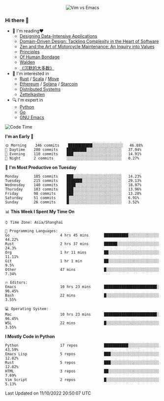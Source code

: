 <p align="center">
    <img src="https://gist.githubusercontent.com/coldnight/e696baffb094e71c96cb302118878eae/raw/40ea5053a6f66cc65f90f437e4173497da225958/banner.gif" alt="Vim vs Emacs" />
</p>

### Hi there 👋

- 📖 I'm reading❤️
    + [Designing Data-Intensive Applications](https://www.oreilly.com/library/view/designing-data-intensive-applications/9781491903063/)
    + [Domain-Driven Design: Tackling Complexity in the Heart of Software](https://www.dddcommunity.org/book/evans_2003/)
    + [Zen and the Art of Motorcycle Maintenance: An Inquiry into Values](https://en.wikipedia.org/wiki/Zen_and_the_Art_of_Motorcycle_Maintenance)
    + [Principles](https://www.principles.com/)
    + [Of Human Bondage](https://en.wikipedia.org/wiki/Of_Human_Bondage)
    + [Walden](https://en.wikipedia.org/wiki/Walden)
    + [《沉默的大多数》](https://en.wikipedia.org/wiki/Silent_majority)
- 🌱 I'm interested in
    + [Rust](https://www.rust-lang.org/) / [Scala](https://www.scala-lang.org/) / [Move](https://github.com/move-language/move/)
    + [Ethereum](https://ethereum.org/en/) / [Solana](https://solana.com/) / [Starcoin](https://github.com/starcoinorg/starcoin)
	+ [Distributed Systems](https://www.linuxzen.com/notes/topics/20200320174417_%E5%88%86%E5%B8%83%E5%BC%8F/)
	+ [Zettelkasten](https://www.linuxzen.com/notes/notes/20220120080920-slip_box/)
- 🔍 I'm expert in
    + [Python](https://www.python.org/)
    + [Go](https://go.dev/)
    + [GNU Emacs](https://www.gnu.org/software/emacs/)

<!--START_SECTION:waka-->
![Code Time](http://img.shields.io/badge/Code%20Time-1%2C613%20hrs%2054%20mins-blue)

**I'm an Early 🐤** 

```text
🌞 Morning    346 commits    ███████████░░░░░░░░░░░░░░   46.88% 
🌆 Daytime    280 commits    █████████░░░░░░░░░░░░░░░░   37.94% 
🌃 Evening    110 commits    ███░░░░░░░░░░░░░░░░░░░░░░   14.91% 
🌙 Night      2 commits      ░░░░░░░░░░░░░░░░░░░░░░░░░   0.27%

```
📅 **I'm Most Productive on Tuesday** 

```text
Monday       105 commits    ███░░░░░░░░░░░░░░░░░░░░░░   14.23% 
Tuesday      215 commits    ███████░░░░░░░░░░░░░░░░░░   29.13% 
Wednesday    140 commits    ████░░░░░░░░░░░░░░░░░░░░░   18.97% 
Thursday     103 commits    ███░░░░░░░░░░░░░░░░░░░░░░   13.96% 
Friday       98 commits     ███░░░░░░░░░░░░░░░░░░░░░░   13.28% 
Saturday     51 commits     █░░░░░░░░░░░░░░░░░░░░░░░░   6.91% 
Sunday       26 commits     █░░░░░░░░░░░░░░░░░░░░░░░░   3.52%

```


📊 **This Week I Spent My Time On** 

```text
⌚︎ Time Zone: Asia/Shanghai

💬 Programming Languages: 
Go                       4 hrs 45 mins       ███████████░░░░░░░░░░░░░░   44.22% 
Rust                     2 hrs 37 mins       ██████░░░░░░░░░░░░░░░░░░░   24.3% 
Org                      1 hr 11 mins        ██░░░░░░░░░░░░░░░░░░░░░░░   11.11% 
Git                      1 hr 1 min          ██░░░░░░░░░░░░░░░░░░░░░░░   9.5% 
Other                    47 mins             █░░░░░░░░░░░░░░░░░░░░░░░░   7.34%

🔥 Editors: 
Emacs                    10 hrs 23 mins      ████████████████████████░   96.45% 
Bash                     22 mins             █░░░░░░░░░░░░░░░░░░░░░░░░   3.55%

💻 Operating System: 
Mac                      10 hrs 23 mins      ████████████████████████░   96.45% 
WSL                      22 mins             █░░░░░░░░░░░░░░░░░░░░░░░░   3.55%

```

**I Mostly Code in Python** 

```text
Python                   17 repos            ███████████░░░░░░░░░░░░░░   43.59% 
Emacs Lisp               5 repos             ███░░░░░░░░░░░░░░░░░░░░░░   12.82% 
Rust                     5 repos             ███░░░░░░░░░░░░░░░░░░░░░░   12.82% 
HTML                     3 repos             ██░░░░░░░░░░░░░░░░░░░░░░░   7.69% 
Vim Script               2 repos             █░░░░░░░░░░░░░░░░░░░░░░░░   5.13%

```



 Last Updated on 11/10/2022 20:50:07 UTC
<!--END_SECTION:waka-->
